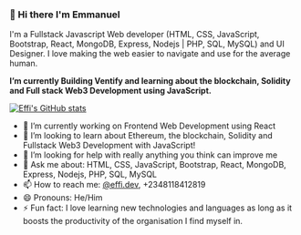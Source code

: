 ### 👋 Hi there I'm Emmanuel

I'm a Fullstack Javascript Web developer (HTML, CSS, JavaScript, Bootstrap, React, MongoDB, Express, Nodejs | PHP, SQL, MySQL) and UI Designer. 
I love making the web easier to navigate and use for the average human.

<b>I’m currently Building Ventify and learning about the blockchain, Solidity and Full stack Web3 Development using JavaScript.</b>

[![Effi's GitHub stats](https://github-readme-stats.vercel.app/api?username=EffiEmmanuel)](https://github.com/anuraghazra/github-readme-stats)

- 🔭 I’m currently working on Frontend Web Development using React
- 👯 I’m looking to learn about Ethereum, the blockchain, Solidity and Fullstack Web3 Development with JavaScript! 
- 🤔 I’m looking for help with really anything you think can improve me
- 💬 Ask me about: HTML, CSS, JavaScript, Bootstrap, React, MongoDB, Express, Nodejs, PHP, SQL, MySQL
- 📫 How to reach me: <a href="https://instagram.com/effi.dev">@effi.dev</a>, +2348118412819
- 😄 Pronouns: He/Him
- ⚡ Fun fact: I love learning new technologies and languages as long as it boosts the productivity of the organisation I find myself in.
